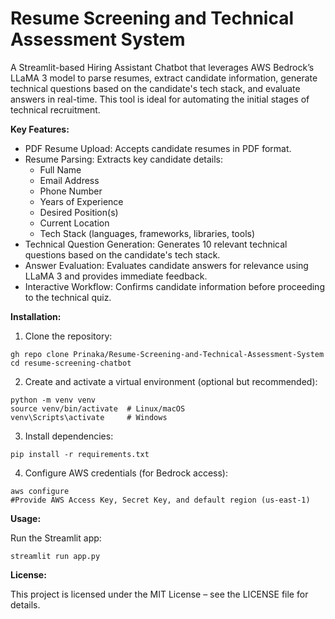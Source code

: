 # Resume Screening and Technical Assessment System

A Streamlit-based Hiring Assistant Chatbot that leverages AWS Bedrock’s LLaMA 3 model to parse resumes, extract candidate information, generate technical questions based on the candidate's tech stack, and evaluate answers in real-time. This tool is ideal for automating the initial stages of technical recruitment.

**Key Features:**

* PDF Resume Upload: Accepts candidate resumes in PDF format.
* Resume Parsing: Extracts key candidate details:
  - Full Name
  - Email Address
  - Phone Number
  - Years of Experience
  - Desired Position(s)
  - Current Location
  - Tech Stack (languages, frameworks, libraries, tools)
* Technical Question Generation: Generates 10 relevant technical questions based on the candidate's tech stack.
* Answer Evaluation: Evaluates candidate answers for relevance using LLaMA 3 and provides immediate feedback.
* Interactive Workflow: Confirms candidate information before proceeding to the technical quiz.

**Installation:**

1. Clone the repository:
```
gh repo clone Prinaka/Resume-Screening-and-Technical-Assessment-System
cd resume-screening-chatbot
```

2. Create and activate a virtual environment (optional but recommended):
```
python -m venv venv
source venv/bin/activate  # Linux/macOS
venv\Scripts\activate     # Windows
```

3. Install dependencies:
```
pip install -r requirements.txt
```

4. Configure AWS credentials (for Bedrock access):
```
aws configure
#Provide AWS Access Key, Secret Key, and default region (us-east-1)
```

**Usage:**

Run the Streamlit app:
```
streamlit run app.py
```

**License:**

This project is licensed under the MIT License – see the LICENSE file for details.
